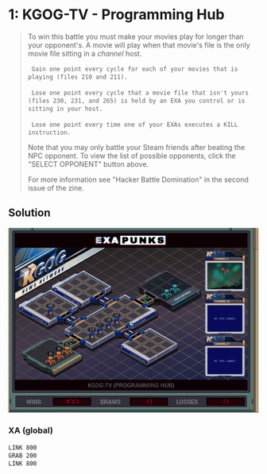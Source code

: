# 1: KGOG-TV - Programming Hub

> To win this battle you must make your movies play for longer than your opponent's. A movie will play when that movie's file is the only movie file sitting in a *channel* host.
> 
>      Gain one point every cycle for each of your movies that is playing (files 210 and 211).
> 
>      Lose one point every cycle that a movie file that isn't yours (files 230, 231, and 265) is held by an EXA you control or is sitting in your host.
> 
>      Lose one point every time one of your EXAs executes a KILL instruction.
> 
> Note that you may only battle your Steam friends after beating the NPC opponent. To view the list of possible opponents, click the "SELECT OPPONENT" button above.
> 
> For more information see "Hacker Battle Domination" in the second issue of the zine.

## Solution

<div align="center"><img src="EXAPUNKS - KGOG-TV (2022-12-05-19-22-41).gif" /></div>

### XA (global)
```exa
LINK 800
GRAB 200
LINK 800

```

